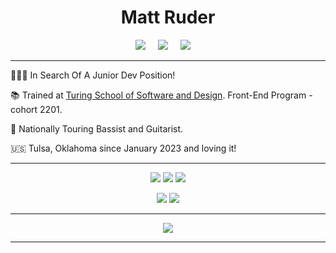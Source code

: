 <div align="center">
  
  # Matt Ruder
  
</div>

<p align="center">
  <a target="_blank"href="https://www.linkedin.com/in/matthew-ruder-a3837320b/"><img src="https://img.shields.io/badge/linkedin-%230077B5.svg?&style=for-the-badge&logo=linkedin&logoColor=white" /></a>&nbsp;&nbsp;&nbsp;&nbsp;
  <a href="mailto:matt.j.ruder@gmail.com?subject=Message%20From%20my%20Github"><img src="https://img.shields.io/badge/gmail-%23D14836.svg?&style=for-the-badge&logo=gmail&logoColor=white" /></a>&nbsp;&nbsp;&nbsp;&nbsp;
  <a href="https://www.youtube.com/user/armadaelectronica/featured"><img src="https://img.shields.io/badge/-My%20YouTube%20Channel-red?style=for-the-badge&logo=appveyor" /></a>&nbsp;&nbsp;&nbsp;&nbsp;
</p>

<hr/>

👨🏻‍💻   In Search Of A Junior Dev Position!

📚   Trained at [Turing School of Software and Design](https://turing.edu/). Front-End Program - cohort 2201.

🎸   Nationally Touring Bassist and Guitarist. 

🇺🇸   Tulsa, Oklahoma since January 2023 and loving it!


<hr/>

<p align="center">
<img src="https://img.shields.io/badge/JavaScript-323330?style=for-the-badge&logo=javascript&logoColor=F7DF1E"/>
<img src="https://img.shields.io/badge/CSS3-1572B6?style=for-the-badge&logo=css3&logoColor=white"/>
<img src="https://img.shields.io/badge/HTML5-E34F26?style=for-the-badge&logo=html5&logoColor=white"/>
</p>

<p align="center">
<img src="https://img.shields.io/badge/Node.js-339933?style=for-the-badge&logo=nodedotjs&logoColor=white"/>
<img src="https://img.shields.io/badge/React-20232A?style=for-the-badge&logo=react&logoColor=61DAFB" />
</p>


<hr/>
<div align="center">
<img
  src="https://github-readme-streak-stats.herokuapp.com?user=mattruder&theme=dark"
/>
<br />

</div>

<hr/>
